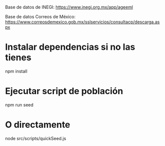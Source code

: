 Base de datos de INEGI:
https://www.inegi.org.mx/app/ageeml

Base de datos Correos de México:
https://www.correosdemexico.gob.mx/sslservicios/consultacp/descarga.aspx

# Instalar dependencias si no las tienes

npm install

# Ejecutar script de población

npm run seed

# O directamente

node src/scripts/quickSeed.js

